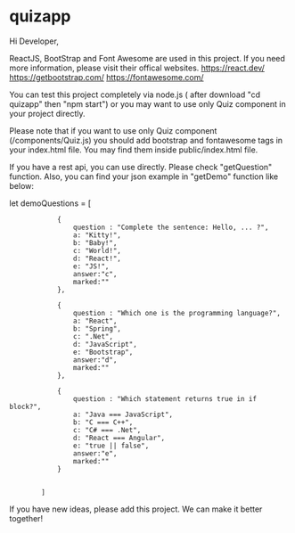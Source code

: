 # quizapp
Hi Developer,

ReactJS, BootStrap and Font Awesome are used in this project. If you need more information, please visit their offical websites.
https://react.dev/
https://getbootstrap.com/
https://fontawesome.com/

You can test this project completely via node.js ( after download "cd quizapp" then "npm start") or you may want to use only Quiz component in your project directly.

Please note that if you want to use only Quiz component (/components/Quiz.js) you should add bootstrap and fontawesome tags in your index.html file. You may find them inside public/index.html file.

If you have a rest api, you can use directly. Please check "getQuestion" function. Also, you can find your json example in "getDemo" function like below:

let demoQuestions = [

                {
                    question : "Complete the sentence: Hello, ... ?",
                    a: "Kitty!",
                    b: "Baby!",
                    c: "World!",
                    d: "React!",
                    e: "JS!",
                    answer:"c",
                    marked:""
                },

                {
                    question : "Which one is the programming language?",
                    a: "React",
                    b: "Spring",
                    c: ".Net",
                    d: "JavaScript",
                    e: "Bootstrap",
                    answer:"d",
                    marked:""
                },

                {
                    question : "Which statement returns true in if block?",
                    a: "Java === JavaScript",
                    b: "C === C++",
                    c: "C# === .Net",
                    d: "React === Angular",
                    e: "true || false",
                    answer:"e",
                    marked:""
                }

                
            ]


If you have new ideas, please add this project. We can make it better together!


